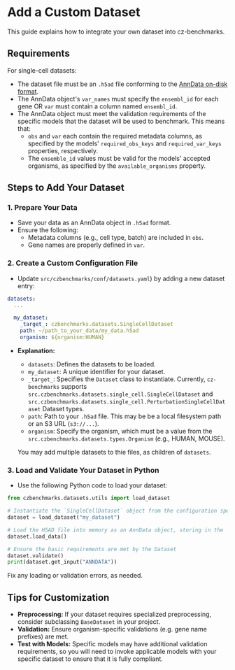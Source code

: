 # Add a Custom Dataset

This guide explains how to integrate your own dataset into cz-benchmarks.

## Requirements

For single-cell datasets:
- The dataset file must be an `.h5ad` file conforming to the [AnnData on-disk format](https://anndata.readthedocs.io/en/latest/fileformat-prose.html#on-disk-format).
- The AnnData object's `var_names` must specify the `ensembl_id` for each gene OR `var` must contain a column named `ensembl_id`.
- The AnnData object must meet the validation requirements of the specific models that the dataset will be used to benchmark. This means that:
    - `obs` and `var` each contain the required metadata columns, as specified by the models' `required_obs_keys` and `required_var_keys` properties, respectively.
    - The `ensemble_id` values must be valid for the models' accepted organisms, as specified by the `available_organisms` property. 


## Steps to Add Your Dataset

### 1. Prepare Your Data

- Save your data as an AnnData object in `.h5ad` format.
- Ensure the following:
  - Metadata columns (e.g., cell type, batch) are included in `obs`.
  - Gene names are properly defined in `var`.

### 2. Create a Custom Configuration File

- Update `src/czbenchmarks/conf/datasets.yaml`) by adding a new dataset entry:

```yaml
datasets:
  ...

  my_dataset:
    _target_: czbenchmarks.datasets.SingleCellDataset
    path: ~/path_to_your_data/my_data.h5ad
    organism: ${organism:HUMAN}
```

- **Explanation:**
  - `datasets`: Defines the datasets to be loaded.
  - `my_dataset`: A unique identifier for your dataset.
  - `_target_`: Specifies the `Dataset` class to instantiate. Currently, `cz-benchmarks` supports `src.czbenchmarks.datasets.single_cell.SingleCellDataset` and `src.czbenchmarks.datasets.single_cell.PerturbationSingleCellDataset` Dataset types.
  - `path`: Path to your `.h5ad` file. This may be be a local filesystem path or an S3 URL (`s3://...`).
  - `organism`: Specify the organism, which must be a value from the `src.czbenchmarks.datasets.types.Organism` (e.g., HUMAN, MOUSE).

  You may add multiple datasets to thie files, as children of `datasets`.

### 3. Load and Validate Your Dataset in Python

- Use the following Python code to load your dataset:

```python
from czbenchmarks.datasets.utils import load_dataset

# Instantiate the `SingleCellDataset` object from the configuration specified in `datasets.yaml`
dataset = load_dataset("my_dataset")

# Load the H5AD file into memory as an AnnData object, storing in the `ANNDATA` input "slot" of the dataset.
dataset.load_data()

# Ensure the basic requirements are met by the Dataset
dataset.validate()
print(dataset.get_input("ANNDATA"))
```

Fix any loading or validation errors, as needed.

## Tips for Customization

- **Preprocessing:** If your dataset requires specialized preprocessing, consider subclassing `BaseDataset` in your project.
- **Validation:** Ensure organism-specific validations (e.g. gene name prefixes) are met.
- **Test with Models:** Specific models may have additional validation requirements, so you will need to invoke applicable models with your specific dataset to ensure that it is fully compliant.

